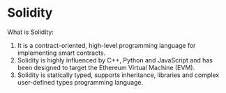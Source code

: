 # Solidity

What is Solidity:

1) It is a contract-oriented, high-level programming language for implementing smart contracts. 
2) Solidity is highly influenced by C++, Python and JavaScript and has been designed to target the Ethereum Virtual Machine (EVM).
3) Solidity is statically typed, supports inheritance, libraries and complex user-defined types programming language.
